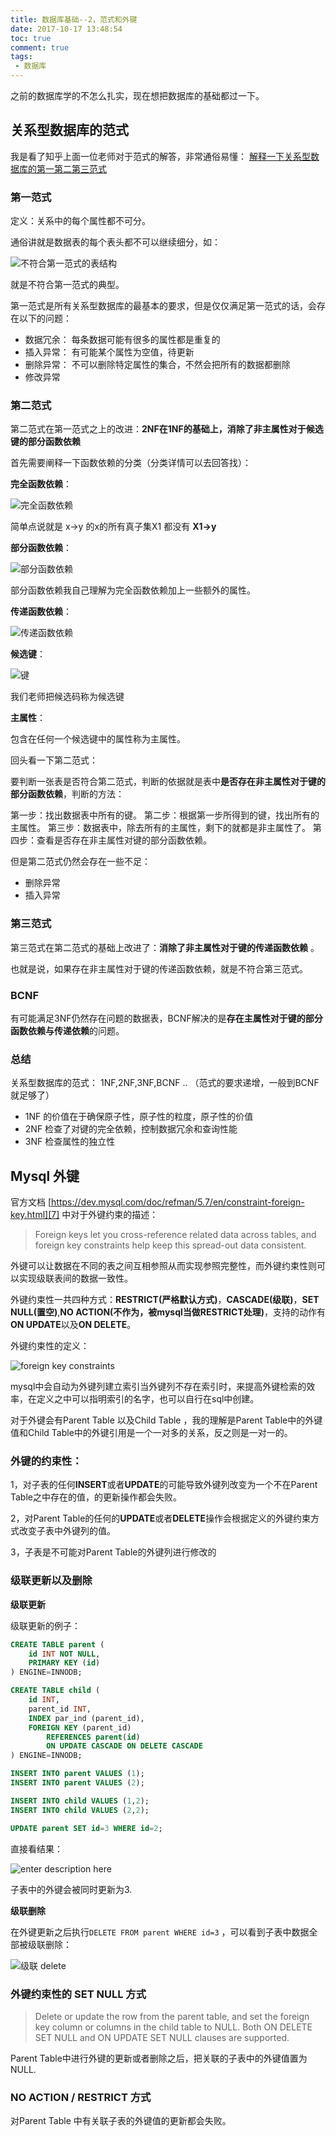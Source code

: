 ```yaml
---
title: 数据库基础--2，范式和外键
date: 2017-10-17 13:48:54
toc: true
comment: true
tags:
 - 数据库
---
```



之前的数据库学的不怎么扎实，现在想把数据库的基础都过一下。

## 关系型数据库的范式

我是看了知乎上面一位老师对于范式的解答，非常通俗易懂： [解释一下关系型数据库的第一第二第三范式][1]


### 第一范式

定义：关系中的每个属性都不可分。

<!--more-->

通俗讲就是数据表的每个表头都不可以继续细分，如：

![不符合第一范式的表结构][2]

就是不符合第一范式的典型。

第一范式是所有关系型数据库的最基本的要求，但是仅仅满足第一范式的话，会存在以下的问题：

 - 数据冗余： 每条数据可能有很多的属性都是重复的
 - 插入异常： 有可能某个属性为空值，待更新
 - 删除异常： 不可以删除特定属性的集合，不然会把所有的数据都删除
 - 修改异常

### 第二范式

第二范式在第一范式之上的改进：**2NF在1NF的基础上，消除了非主属性对于候选键的部分函数依赖**

首先需要阐释一下函数依赖的分类（分类详情可以去回答找）：

**完全函数依赖**： 

![完全函数依赖][3]

简单点说就是 x->y 的x的所有真子集X1 都没有 **X1->y**

**部分函数依赖**：

![部分函数依赖][4]

部分函数依赖我自己理解为完全函数依赖加上一些额外的属性。

**传递函数依赖**：

![传递函数依赖][5]

**候选键**：

![键][6]

我们老师把候选码称为候选键

**主属性**：

包含在任何一个候选键中的属性称为主属性。

回头看一下第二范式：

要判断一张表是否符合第二范式，判断的依据就是表中**是否存在非主属性对于键的部分函数依赖**，判断的方法：

第一步：找出数据表中所有的键。
第二步：根据第一步所得到的键，找出所有的主属性。
第三步：数据表中，除去所有的主属性，剩下的就都是非主属性了。
第四步：查看是否存在非主属性对键的部分函数依赖。

但是第二范式仍然会存在一些不足：

 - 删除异常
 - 插入异常

### 第三范式

第三范式在第二范式的基础上改进了：**消除了非主属性对于键的传递函数依赖** 。

也就是说，如果存在非主属性对于键的传递函数依赖，就是不符合第三范式。

### BCNF

有可能满足3NF仍然存在问题的数据表，BCNF解决的是**存在主属性对于键的部分函数依赖与传递依赖**的问题。

### 总结

关系型数据库的范式： 1NF,2NF,3NF,BCNF ..  （范式的要求递增，一般到BCNF就足够了）

- 1NF 的价值在于确保原子性，原子性的粒度，原子性的价值
- 2NF 检查了对键的完全依赖，控制数据冗余和查询性能
- 3NF 检查属性的独立性

## Mysql 外键

官方文档 [https://dev.mysql.com/doc/refman/5.7/en/constraint-foreign-key.html][7] 中对于外键约束的描述：

> Foreign keys let you cross-reference related data across tables, and foreign key constraints help keep this spread-out data consistent. 

外键可以让数据在不同的表之间互相参照从而实现参照完整性，而外键约束性则可以实现级联表间的数据一致性。

外键约束性一共四种方式：**RESTRICT(严格默认方式)**，**CASCADE(级联)**，**SET NULL(置空)**,**NO ACTION(不作为，被mysql当做RESTRICT处理)**，支持的动作有**ON UPDATE**以及**ON DELETE**。

外键约束性的定义：

![foreign key constraints][8]

mysql中会自动为外键列建立索引当外键列不存在索引时，来提高外键检索的效率，在定义之中可以指明索引的名字，也可以自行在sql中创建。

对于外键会有Parent Table 以及Child Table ，我的理解是Parent Table中的外键值和Child Table中的外键引用是一个一对多的关系，反之则是一对一的。

### 外键的约束性：

1，对子表的任何**INSERT**或者**UPDATE**的可能导致外键列改变为一个不在Parent Table之中存在的值，的更新操作都会失败。

2，对Parent Table的任何的**UPDATE**或者**DELETE**操作会根据定义的外键约束方式改变子表中外键列的值。

3，子表是不可能对Parent Table的外键列进行修改的

### 级联更新以及删除

**级联更新**

级联更新的例子：

``` sql
CREATE TABLE parent (
    id INT NOT NULL,
    PRIMARY KEY (id)
) ENGINE=INNODB;

CREATE TABLE child (
    id INT,
    parent_id INT,
    INDEX par_ind (parent_id),
    FOREIGN KEY (parent_id)
        REFERENCES parent(id)
        ON UPDATE CASCADE ON DELETE CASCADE
) ENGINE=INNODB;

INSERT INTO parent VALUES (1);
INSERT INTO parent VALUES (2);

INSERT INTO child VALUES (1,2);
INSERT INTO child VALUES (2,2);

UPDATE parent SET id=3 WHERE id=2;
```

直接看结果：

![enter description here][9]

子表中的外键会被同时更新为3.

**级联删除**

在外键更新之后执行`DELETE FROM parent WHERE id=3` ，可以看到子表中数据全部被级联删除：

![级联 delete][10]

### 外键约束性的 SET NULL 方式

>Delete or update the row from the parent table, and set the foreign key column or columns in the child table to NULL. Both ON DELETE SET NULL and ON UPDATE SET NULL clauses are supported. 

Parent Table中进行外键的更新或者删除之后，把关联的子表中的外键值置为NULL.

### NO ACTION / RESTRICT 方式

对Parent Table 中有关联子表的外键值的更新都会失败。



  [1]: https://www.zhihu.com/question/24696366
  [2]: http://ww1.sinaimg.cn/large/006pluSpgy1g0blsjqc5dj30ij04egm3.jpg
  [3]: http://ww1.sinaimg.cn/large/006pluSpgy1g0bltr18qxj30k80aqt9l.jpg
  [4]: http://ww1.sinaimg.cn/large/006pluSpgy1g0blu8q01fj30k709v3yz.jpg
  [5]: http://ww1.sinaimg.cn/large/006pluSpgy1g0bluds2dtj30k0072mxr.jpg
  [6]: http://ww1.sinaimg.cn/large/006pluSpgy1g0bluionx3j30j503zwex.jpg
  [7]: https://dev.mysql.com/doc/refman/5.7/en/constraint-foreign-key.html
  [8]: http://ww1.sinaimg.cn/large/006pluSpgy1g0blup58l0j30vu05paas.jpg
  [9]: http://ww1.sinaimg.cn/large/006pluSpgy1g0blutoowhj30rl0efgm0.jpg
  [10]: http://ww1.sinaimg.cn/large/006pluSpgy1g0bluz6sa1j30rl0efmxm.jpg